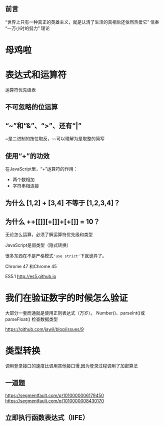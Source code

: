## 前言

“世界上只有一种真正的英雄主义，就是认清了生活的真相后还依然热爱它”
信奉 “一万小时的努力” 理论

# 母鸡啦



# 表达式和运算符

运算符优先级表

 
## 不可忽略的位运算

## “~”和“&”、“>”、还有“|”


~是二进制的按位取反，`~~`可以理解为是取整的简写



## 使用“+”的功效

在JavaScript里，“+”运算符的作用：
- 两个数相加
- 字符串相连接

## 为什么 [1,2] + [3,4] 不等于 [1,2,3,4]？

## 为什么 ++[[]][+[]]+[+[]] = 10？

无论怎么运算，必须了解运算符优先级和类型

JavaScript是弱类型（隐式转换）

很多东西在不是严格模式`'use strict'`下就诡异了。

Chrome 47 和Chrome 45

ES5.1 http://es5.github.io

# 我们在验证数字的时候怎么验证  

大部分一套而通就是使用正则表达式（万岁）。
Number()、parseInt()或parseFloat()
检查数据类型

https://github.com/jawil/blog/issues/9


# 类型转换

调用登录接口的速度比调用其他接口慢,因为登录过程调用了加密算法

## 一道题

https://segmentfault.com/q/1010000006179450  
https://segmentfault.com/q/1010000008430170


## 立即执行函数表达式（IIFE）